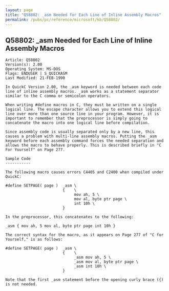 ```yaml
---
layout: page
title: "Q58802: _asm Needed for Each Line of Inline Assembly Macros"
permalink: /pubs/pc/reference/microsoft/kb/Q58802/
---
```


## Q58802: _asm Needed for Each Line of Inline Assembly Macros

	Article: Q58802
	Version(s): 2.00
	Operating System: MS-DOS
	Flags: ENDUSER | S_QUICKASM
	Last Modified: 21-FEB-1990
	
	In QuickC Version 2.00, the _asm keyword is needed between each code
	line of inline assembly macros. _asm works as a statement separator
	similar to the C comma or semicolon operators.
	
	When writing #define macros in C, they must be written on a single
	logical line. The escape character allows you to extend this logical
	line over more than one source line in your program. However, it is
	important to remember that the preprocessor is simply going to
	concatenate the macro into one logical line before compilation.
	
	Since assembly code is usually separated only by a new line, this
	causes a problem with multi-line assembly macros. Putting the _asm
	keyword before each assembly command forces the needed separation and
	allows the macro to behave properly. This is described briefly in "C
	For Yourself" on Page 277.
	
	Sample Code
	-----------
	
	The following macro causes errors C4405 and C2400 when compiled under
	QuickC:
	
	#define SETPAGE( page )  _asm \
	                         {    \
	                              mov ah, 5 \
	                              mov al, byte ptr page \
	                              int 10h \
	                         }
	
	In the preprocessor, this concatenates to the following:
	
	_asm { mov ah, 5 mov al, byte ptr page int 10h }
	
	The correct syntax for the macro, as it appears on Page 277 of "C for
	Yourself," is as follows:
	
	#define SETPAGE( page )  _asm \
	                         {    \
	                              _asm mov ah, 5 \
	                              _asm mov al, byte ptr page \
	                              _asm int 10h \
	                         }
	
	Note that the first _asm statement before the opening curly brace ({)
	is not needed.

